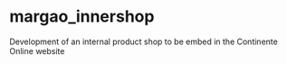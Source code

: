 # margao_innershop
Development of an internal product shop to be embed in the Continente Online website

